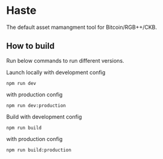 # Haste

The default asset mamangment tool for Bitcoin/RGB++/CKB.


## How to build

Run below commands to run different versions.


Launch locally with development config
```
npm run dev
```

with production config

```
npm run dev:production
```


Build with development config

```
npm run build
```

with production config

```
npm run build:production
```
